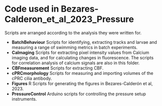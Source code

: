 # Code used in Bezares-Calderon_et_al_2023_Pressure

Scripts are arranged according to the analysis they were written for.
* **BatchBehaviour** Scripts for identifying, extracting tracks and larvae and measuring a range of swimming metrics in batch experiments.
* **CaImaging** Scripts for extracting pixel intensity values from Calcium imaging data, and for calculating changes in fluorescence. The scripts for correlation analysis of calcium signals are also in this folder.
* **CBFmeasurement** Scripts for extracting CBF.
* **cPRCmorphology** Scripts for measuring and importing volumes of the cPRC cilia antibody.
* **Figures** R Scripts for generating the figures in Bezares-Calderón et al, 2023.
* **PressureControl** Arduino scripts for controlling the pressure setup instruments.
